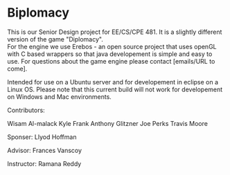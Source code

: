 Biplomacy
=========

This is our Senior Design project for EE/CS/CPE 481.  It is a slightly different version of the game "Diplomacy".  
For the engine we use Erebos - an open source project that uses openGL with C based wrappers so that java developement
is simple and easy to use.  For questions about the game engine please contact [emails/URL to come].

Intended for use on a Ubuntu server and for developement in eclipse on a Linux OS.  Please note that this current
build will not work for developement on Windows and Mac environments.

Contributors:

Wisam Al-malack
Kyle Frank
Anthony Glitzner
Joe Perks
Travis Moore

Sponser:
Llyod Hoffman

Advisor:
Frances Vanscoy

Instructor:
Ramana Reddy
